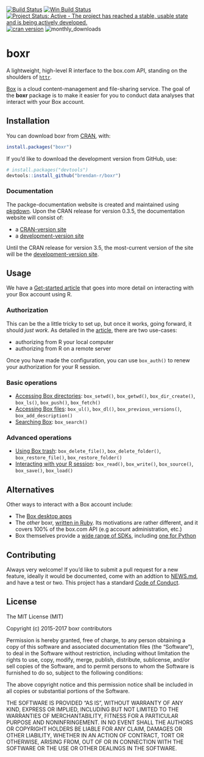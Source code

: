 
<!-- TODO: change url to back to brendan-r -->

<!-- README.md is generated from README.Rmd. Please edit that file -->

[![Build
Status](https://travis-ci.org/brendan-r/boxr.svg)](https://travis-ci.org/brendan-r/boxr)
[![Win Build
Status](https://ci.appveyor.com/api/projects/status/github/brendan-r/boxr?branch=master&svg=true)](https://ci.appveyor.com/project/brendan-r/boxr)
[![Project Status: Active - The project has reached a stable, usable
state and is being actively
developed.](https://img.shields.io/badge/repo%20status-active-brightgreen.svg)](https://www.repostatus.org/#active)
[![cran
version](https://www.r-pkg.org/badges/version/boxr)](https://cran.rstudio.com/web/packages/boxr)
![monthly\_downloads](https://cranlogs.r-pkg.org/badges/boxr)

# boxr

A lightweight, high-level R interface to the box.com API, standing on
the shoulders of [`httr`](https://github.com/hadley/httr).

[Box](https://www.box.com) is a cloud content-management and
file-sharing service. The goal of the **boxr** package is to make it
easier for you to conduct data analyses that interact with your Box
account.

## Installation

You can download boxr from
[CRAN](https://CRAN.R-project.org/package=boxr), with:

``` r
install.packages("boxr")
```

If you’d like to download the development version from GitHub, use:

``` r
# install.packages("devtools")
devtools::install_github("brendan-r/boxr")
```

### Documentation

The packge-documentation website is created and maintained using
[pkgdown](https://pkgdown.r-lib.org). Upon the CRAN release for version
0.3.5, the documentation website will consist of:

  - a [CRAN-version site](https://ijlyttle.github.io/boxr/)
  - a [development-version site](https://ijlyttle.github.io/boxr/dev)

Until the CRAN release for version 3.5, the most-current version of the
site will be the [development-version
site](https://ijlyttle.github.io/boxr/dev).

## Usage

We have a [Get-started
article](https://ijlyttle.github.io/boxr/articles/boxr.html) that goes
into more detail on interacting with your Box account using R.

### Authorization

This can be the a little tricky to set up, but once it works, going
forward, it should *just work*. As detailed in the
[article](https://ijlyttle.github.io/boxr/articles/boxr.html#authorization),
there are two use-cases:

  - authorizing from R your local computer
  - authorizing from R on a remote server

Once you have made the configuration, you can use `box_auth()` to renew
your authorization for your R session.

### Basic operations

  - [Accessing Box
    directories](https://ijlyttle.github.io/boxr/articles/boxr.html#accessing-box-directories-folders):
    `box_setwd()`, `box_getwd()`, `box_dir_create()`, `box_ls()`,
    `box_push()`, `box_fetch()`
  - [Accessing Box
    files](https://ijlyttle.github.io/boxr/articles/boxr.html#accessing-box-files):
    `box_ul()`, `box_dl()`, `box_previous_versions()`,
    `box_add_description()`
  - [Searching
    Box](https://ijlyttle.github.io/boxr/articles/boxr.html#searching-box):
    `box_search()`

### Advanced operations

  - [Using Box
    trash](https://ijlyttle.github.io/boxr/articles/boxr.html#using-box-trash):
    `box_delete_file()`, `box_delete_folder()`, `box_restore_file()`,
    `box_restore_folder()`
  - [Interacting with your R
    session](https://ijlyttle.github.io/boxr/articles/boxr.html#interacting-with-your-r-session):
    `box_read()`, `box_write()`, `box_source()`, `box_save()`,
    `box_load()`

## Alternatives

Other ways to interact with a Box account include:

  - The [Box desktop apps](https://www.box.com/resources/downloads)
  - The *other* boxr, [written in
    Ruby](https://github.com/cburnette/boxr). Its motivations are rather
    different, and it covers 100% of the box.com API (e.g account
    administration, etc.)
  - Box themselves provide a [wide range of
    SDKs](https://github.com/box), including [one for
    Python](https://github.com/box/box-python-sdk)

## Contributing

Always very welcome\! If you’d like to submit a pull request for a new
feature, ideally it would be documented, come with an addtion to
[NEWS.md](https://ijlyttle.github.io/boxr/news/index.html), and have a
test or two. This project has a standard [Code of
Conduct](https://ijlyttle.github.io/boxr/CONDUCT.html).

## License

The MIT License (MIT)

Copyright (c) 2015-2017 boxr contributors

Permission is hereby granted, free of charge, to any person obtaining a
copy of this software and associated documentation files (the
“Software”), to deal in the Software without restriction, including
without limitation the rights to use, copy, modify, merge, publish,
distribute, sublicense, and/or sell copies of the Software, and to
permit persons to whom the Software is furnished to do so, subject to
the following conditions:

The above copyright notice and this permission notice shall be included
in all copies or substantial portions of the Software.

THE SOFTWARE IS PROVIDED “AS IS”, WITHOUT WARRANTY OF ANY KIND, EXPRESS
OR IMPLIED, INCLUDING BUT NOT LIMITED TO THE WARRANTIES OF
MERCHANTABILITY, FITNESS FOR A PARTICULAR PURPOSE AND NONINFRINGEMENT.
IN NO EVENT SHALL THE AUTHORS OR COPYRIGHT HOLDERS BE LIABLE FOR ANY
CLAIM, DAMAGES OR OTHER LIABILITY, WHETHER IN AN ACTION OF CONTRACT,
TORT OR OTHERWISE, ARISING FROM, OUT OF OR IN CONNECTION WITH THE
SOFTWARE OR THE USE OR OTHER DEALINGS IN THE SOFTWARE.
